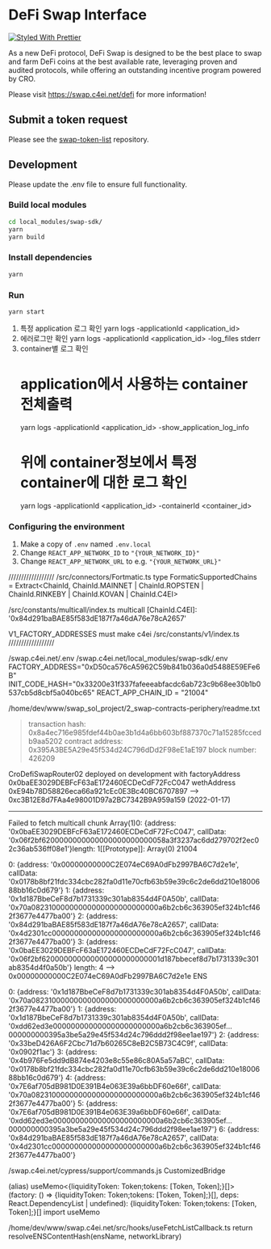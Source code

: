 # DeFi Swap Interface

[![Styled With Prettier](https://img.shields.io/badge/code_style-prettier-ff69b4.svg)](https://prettier.io/)

As a new DeFi protocol, DeFi Swap is designed to be the best place to swap and farm DeFi coins at the best available rate, leveraging proven and audited protocols, while offering an outstanding incentive program powered by CRO.

Please visit https://swap.c4ei.net/defi for more information!

## Submit a token request

Please see the [swap-token-list](https://github.com/crypto-com/swap-token-list) repository.

## Development

Please update the .env file to ensure full functionality.

### Build local modules

```bash
cd local_modules/swap-sdk/
yarn
yarn build
```

### Install dependencies

```bash
yarn
```

### Run

```bash
yarn start
```
 

1. 특정 application 로그 확인
   yarn logs -applicationId <application_id>
2. 에러로그만 확인
   yarn logs -applicationId <application_id> -log_files stderr
3. container별 로그 확인
   # application에서 사용하는 container 전체출력
   yarn logs -applicationId <application_id> -show_application_log_info
   # 위에 container정보에서 특정 container에 대한 로그 확인
   yarn logs -applicationId <application_id> -containerId <container_id>

### Configuring the environment

1. Make a copy of `.env` named `.env.local`
2. Change `REACT_APP_NETWORK_ID` to `"{YOUR_NETWORK_ID}"`
3. Change `REACT_APP_NETWORK_URL` to e.g. `"{YOUR_NETWORK_URL}"` 



//////////////////
/src/connectors/Fortmatic.ts
type FormaticSupportedChains = Extract<ChainId, ChainId.MAINNET | ChainId.ROPSTEN | ChainId.RINKEBY | ChainId.KOVAN | ChainId.C4EI>

/src/constants/multicall/index.ts
multicall [ChainId.C4EI]: '0x84d291baBAE85f583dE187f7a46dA76e78cA2657'

V1_FACTORY_ADDRESSES must make c4ei 
/src/constants/v1/index.ts
//////////////////

/swap.c4ei.net/.env
/swap.c4ei.net/local_modules/swap-sdk/.env
FACTORY_ADDRESS="0xD50ca576cA5962C59b841b036a0d5488E59EFe6B"
INIT_CODE_HASH="0x33200e31f337fafeeeabfacdc6ab723c9b68ee30b1b0537cb5d8cbf5a040bc65"
REACT_APP_CHAIN_ID = "21004"


/home/dev/www/swap_sol_project/2_swap-contracts-periphery/readme.txt
   > transaction hash:    0x8a4ec716e985fdef44b0ae3b1d4a6bb603bf887370c71a15285fccedb9aa5202
   > contract address:    0x395A3BE5A29e45f534d24C796dDd2F98eE1aE197
   > block number:        426209

CroDefiSwapRouter02 deployed on development with 
factoryAddress 0x0baEE3029DEBFcF63aE172460ECDeCdF72FcC047
wethAddress 0xE94b78D58826eca66a921cEc0E3Bc40BC6707897  --> 0xc3B12E8d7FAa4e98001D97a2BC7342B9A959a159  (2022-01-17)



---------------------------------------------------------
Failed to fetch multicall chunk Array(1)0: {address: '0x0baEE3029DEBFcF63aE172460ECDeCdF72FcC047', callData: '0x06f2bf6200000000000000000000000058a3f3237ac6dd279702f2ec02c36ab536ff08e1'}length: 1[[Prototype]]: Array(0) 21004 

0: {address: '0x00000000000C2E074eC69A0dFb2997BA6C7d2e1e', callData: '0x0178b8bf21fdc334cbc282fa0d11e70cfb63b59e39c6c2de6dd210e1800688bb16c0d679'}
1: {address: '0x1d187BbeCeF8d7b1731339c301ab8354d4F0A50b', callData: '0x70a08231000000000000000000000000a6b2cb6c363905ef324b1cf462f3677e4477ba00'}
2: {address: '0x84d291baBAE85f583dE187f7a46dA76e78cA2657', callData: '0x4d2301cc000000000000000000000000a6b2cb6c363905ef324b1cf462f3677e4477ba00'}
3: {address: '0x0baEE3029DEBFcF63aE172460ECDeCdF72FcC047', callData: '0x06f2bf620000000000000000000000001d187bbecef8d7b1731339c301ab8354d4f0a50b'}
length: 4
--> 0x00000000000C2E074eC69A0dFb2997BA6C7d2e1e  ENS

0: {address: '0x1d187BbeCeF8d7b1731339c301ab8354d4F0A50b', callData: '0x70a08231000000000000000000000000a6b2cb6c363905ef324b1cf462f3677e4477ba00'}
1: {address: '0x1d187BbeCeF8d7b1731339c301ab8354d4F0A50b', callData: '0xdd62ed3e000000000000000000000000a6b2cb6c363905ef…000000000395a3be5a29e45f534d24c796ddd2f98ee1ae197'}
2: {address: '0x33beD426A6F2Cbc71d7b60265C8eB2C5B73C4C9f', callData: '0x0902f1ac'}
3: {address: '0x4b976Fe5dd9dB874e4203e8c55e86c80A5a57aBC', callData: '0x0178b8bf21fdc334cbc282fa0d11e70cfb63b59e39c6c2de6dd210e1800688bb16c0d679'}
4: {address: '0x7E6af705dB981D0E391B4e063E39a6bbDF60e66f', callData: '0x70a08231000000000000000000000000a6b2cb6c363905ef324b1cf462f3677e4477ba00'}
5: {address: '0x7E6af705dB981D0E391B4e063E39a6bbDF60e66f', callData: '0xdd62ed3e000000000000000000000000a6b2cb6c363905ef…000000000395a3be5a29e45f534d24c796ddd2f98ee1ae197'}
6: {address: '0x84d291baBAE85f583dE187f7a46dA76e78cA2657', callData: '0x4d2301cc000000000000000000000000a6b2cb6c363905ef324b1cf462f3677e4477ba00'}



/swap.c4ei.net/cypress/support/commands.js
CustomizedBridge


(alias) useMemo<{liquidityToken: Token;tokens: [Token, Token];}[]>(factory: () 
=> {liquidityToken: Token;tokens: [Token, Token];}[], deps: 
   React.DependencyList | undefined): {liquidityToken: Token;tokens: [Token, Token];}[]
import useMemo



/home/dev/www/swap.c4ei.net/src/hooks/useFetchListCallback.ts
return resolveENSContentHash(ensName, networkLibrary)